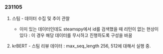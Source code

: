 
### 231105
1. 스팀 - 데이터 수집 및 추이 관찰
	- 이미 있는 데이터인데도 steamspy에서 id를 검색했을 때 리턴이 없는 현상이 있다 : 이 경우 해당 데이터를 무시하고 진행하도록 구성을 바꿈

2. krBERT - 스팀 리뷰 데이터 : max_seq_length 256, 512에 대해서 실행 중.